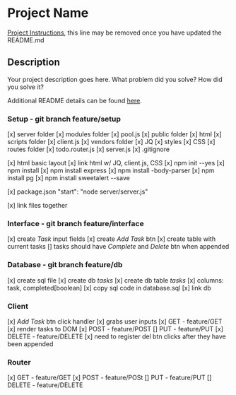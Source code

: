 # Project Name

[Project Instructions](./INSTRUCTIONS.md), this line may be removed once you have updated the README.md

## Description

Your project description goes here. What problem did you solve? How did you solve it?

Additional README details can be found [here](https://github.com/PrimeAcademy/readme-template/blob/master/README.md).


### Setup - git branch feature/setup
[x] server folder
    [x] modules folder
        [x] pool.js
    [x] public folder
        [x] html
        [x] scripts folder
            [x] client.js
        [x] vendors folder
            [x] JQ
        [x] styles
            [x] CSS
    [x] routes folder
        [x] todo.router.js
    [x] server.js
[x] .gitignore

[x] html basic layout
[x] link html w/ JQ, client.js, CSS
[x] npm init --yes
[x] npm install
[x] npm install express
[x] npm install -body-parser
[x] npm install pg
[x] npm install sweetalert --save

[x] package.json "start": "node server/server.js"

[x] link files together


### Interface - git branch feature/interface
[x] create *Task* input fields
[x] create *Add Task* btn
[x] create table with current tasks
    [] tasks should have *Complete* and *Delete* btn when appended

### Database - git branch feature/db
[x] create sql file
[x] create db *tasks*
[x] create db table *tasks*
    [x] columns: task, completed[boolean]
[x] copy sql code in database.sql
[x] link db

### Client
[x] *Add Task* btn click handler
    [x] grabs user inputs 
[x] GET - feature/GET
    [x] render tasks to DOM
[x] POST - feature/POST
[] PUT - feature/PUT
[x] DELETE - feature/DELETE
    [x] need to register del btn clicks after they have been appended

### Router
[x] GET - feature/GET
[x] POST - feature/POSt
[] PUT - feature/PUT
[] DELETE - feature/DELETE